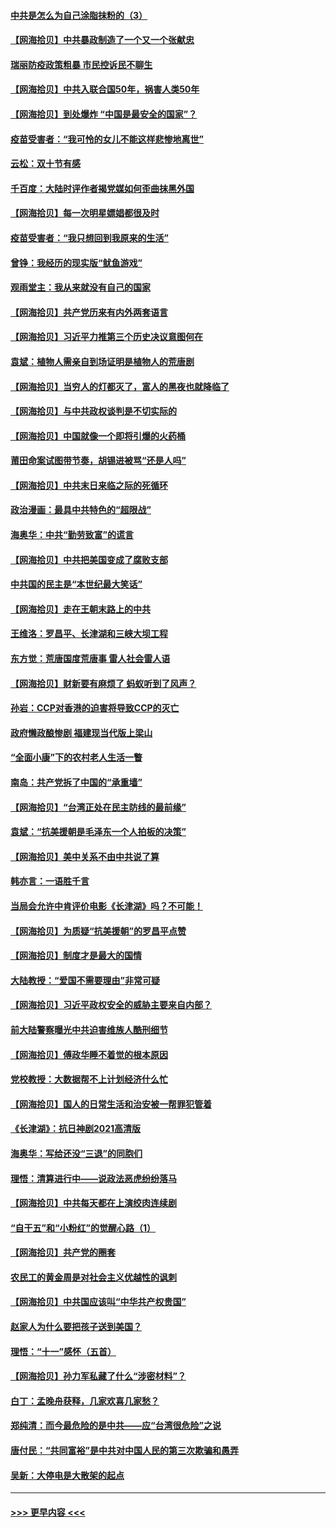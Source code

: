 #### [中共是怎么为自己涂脂抹粉的（3）](../pages/nsc993/n13335534.md?t=10290650) 
#### [【网海拾贝】中共暴政制造了一个又一个张献忠](../pages/nsc993/n13335375.md?t=10290650) 
#### [瑞丽防疫政策粗暴 市民控诉民不聊生](../pages/nsc993/n13335277.md?t=10290650) 
#### [【网海拾贝】中共入联合国50年，祸害人类50年](../pages/nsc993/n13332622.md?t=10290650) 
#### [【网海拾贝】到处爆炸 “中国是最安全的国家”？](../pages/nsc993/n13330109.md?t=10290650) 
#### [疫苗受害者：“我可怜的女儿不能这样悲惨地离世”](../pages/nsc993/n13329584.md?t=10290650) 
#### [云松：双十节有感](../pages/nsc993/n13327729.md?t=10290650) 
#### [千百度：大陆时评作者揭党媒如何歪曲抹黑外国](../pages/nsc993/n13327425.md?t=10290650) 
#### [【网海拾贝】每一次明星嫖娼都很及时](../pages/nsc993/n13326552.md?t=10290650) 
#### [疫苗受害者：“我只想回到我原来的生活”](../pages/nsc993/n13326539.md?t=10290650) 
#### [曾铮：我经历的现实版“鱿鱼游戏”](../pages/nsc993/n13324235.md?t=10290650) 
#### [观雨堂主：我从来就没有自己的国家](../pages/nsc993/n13324212.md?t=10290650) 
#### [【网海拾贝】共产党历来有内外两套语言](../pages/nsc993/n13324119.md?t=10290650) 
#### [【网海拾贝】习近平力推第三个历史决议意图何在](../pages/nsc993/n13319583.md?t=10290650) 
#### [袁斌：植物人需亲自到场证明是植物人的荒唐剧](../pages/nsc993/n13319517.md?t=10290650) 
#### [【网海拾贝】当穷人的灯都灭了，富人的黑夜也就降临了](../pages/nsc993/n13316913.md?t=10290650) 
#### [【网海拾贝】与中共政权谈判是不切实际的](../pages/nsc993/n13314868.md?t=10290650) 
#### [【网海拾贝】中国就像一个即将引爆的火药桶](../pages/nsc993/n13311974.md?t=10290650) 
#### [莆田命案试图带节奏，胡锡进被骂“还是人吗”](../pages/nsc993/n13311772.md?t=10290650) 
#### [【网海拾贝】中共末日来临之际的死循环](../pages/nsc993/n13309649.md?t=10290650) 
#### [政治漫画：最具中共特色的“超限战”](../pages/nsc993/n13308510.md?t=10290650) 
#### [海奥华：中共“勤劳致富”的谎言](../pages/nsc993/n13308500.md?t=10290650) 
#### [【网海拾贝】中共把美国变成了腐败支部](../pages/nsc993/n13308449.md?t=10290650) 
#### [中共国的民主是“本世纪最大笑话”](../pages/nsc993/n13308439.md?t=10290650) 
#### [【网海拾贝】走在王朝末路上的中共](../pages/nsc993/n13306255.md?t=10290650) 
#### [王维洛：罗昌平、长津湖和三峡大坝工程](../pages/nsc993/n13305617.md?t=10290650) 
#### [东方觉：荒唐国度荒唐事 雷人社会雷人语](../pages/nsc993/n13305542.md?t=10290650) 
#### [【网海拾贝】财新要有麻烦了 蚂蚁听到了风声？](../pages/nsc993/n13303518.md?t=10290650) 
#### [孙岩：CCP对香港的迫害将导致CCP的灭亡](../pages/nsc993/n13303673.md?t=10290650) 
#### [政府懒政酿惨剧 福建现当代版上梁山](../pages/nsc993/n13303481.md?t=10290650) 
#### [“全面小康”下的农村老人生活一瞥](../pages/nsc993/n13301579.md?t=10290650) 
#### [南岛：共产党拆了中国的“承重墙”](../pages/nsc993/n13298695.md?t=10290650) 
#### [【网海拾贝】“台湾正处在民主防线的最前缘”](../pages/nsc993/n13298607.md?t=10290650) 
#### [袁斌：“抗美援朝是毛泽东一个人拍板的决策”](../pages/nsc993/n13298572.md?t=10290650) 
#### [【网海拾贝】美中关系不由中共说了算](../pages/nsc993/n13296468.md?t=10290650) 
#### [韩亦言：一语胜千言](../pages/nsc993/n13296643.md?t=10290650) 
#### [当局会允许中肯评价电影《长津湖》吗？不可能！](../pages/nsc993/n13294164.md?t=10290650) 
#### [【网海拾贝】为质疑“抗美援朝”的罗昌平点赞](../pages/nsc993/n13293902.md?t=10290650) 
#### [【网海拾贝】制度才是最大的国情](../pages/nsc993/n13292455.md?t=10290650) 
#### [大陆教授：“爱国不需要理由”非常可疑](../pages/nsc993/n13292404.md?t=10290650) 
#### [【网海拾贝】习近平政权安全的威胁主要来自内部？](../pages/nsc993/n13290496.md?t=10290650) 
#### [前大陆警察曝光中共迫害维族人酷刑细节](../pages/nsc993/n13290422.md?t=10290650) 
#### [【网海拾贝】傅政华睡不着觉的根本原因](../pages/nsc993/n13287736.md?t=10290650) 
#### [党校教授：大数据帮不上计划经济什么忙](../pages/nsc993/n13287648.md?t=10290650) 
#### [【网海拾贝】国人的日常生活和治安被一帮罪犯管着](../pages/nsc993/n13285024.md?t=10290650) 
#### [《长津湖》：抗日神剧2021高清版](../pages/nsc993/n13284959.md?t=10290650) 
#### [海奥华：写给还没“三退”的同胞们](../pages/nsc993/n13284718.md?t=10290650) 
#### [理悟：清算进行中——说政法恶虎纷纷落马](../pages/nsc993/n13284707.md?t=10290650) 
#### [【网海拾贝】中共每天都在上演绞肉连续剧](../pages/nsc993/n13282662.md?t=10290650) 
#### [“自干五”和“小粉红”的觉醒心路（1）](../pages/nsc993/n13282577.md?t=10290650) 
#### [【网海拾贝】共产党的圈套](../pages/nsc993/n13279355.md?t=10290650) 
#### [农民工的黄金周是对社会主义优越性的讽刺](../pages/nsc993/n13279129.md?t=10290650) 
#### [【网海拾贝】中共国应该叫“中华共产权贵国”](../pages/nsc993/n13277732.md?t=10290650) 
#### [赵家人为什么要把孩子送到美国？](../pages/nsc993/n13277707.md?t=10290650) 
#### [理悟：“十一”感怀（五首）](../pages/nsc993/n13277203.md?t=10290650) 
#### [【网海拾贝】孙力军私藏了什么“涉密材料”？](../pages/nsc993/n13276325.md?t=10290650) 
#### [白丁：孟晚舟获释，几家欢喜几家愁？](../pages/nsc993/n13276158.md?t=10290650) 
#### [郑纯清：而今最危险的是中共——应“台湾很危险”之说](../pages/nsc993/n13276137.md?t=10290650) 
#### [唐付民：“共同富裕”是中共对中国人民的第三次欺骗和愚弄](../pages/nsc993/n13276091.md?t=10290650) 
#### [吴新：大停电是大散架的起点](../pages/nsc993/n13276065.md?t=10290650) 

----
#### [ >>> 更早内容 <<< ](../indexes/nsc993-earlier.md)
